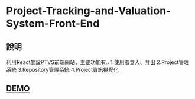 # Project-Tracking-and-Valuation-System-Front-End
## 說明
利用React架設PTVS前端網站，主要功能有..
1.使用者登入、登出
2.Project管理系統
3.Repository管理系統
4.Project資訊視覺化



## [DEMO](https://www.youtube.com/watch?v=sRgL4jtqIgA&feature=youtu.be&ab_channel=%E9%99%B3%E5%B3%BB%E6%9A%90)
<!-- {%youtube sRgL4jtqIgA %}
 -->
 
